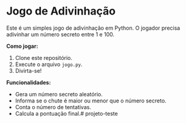 # Jogo de Adivinhação

Este é um simples jogo de adivinhação em Python. O jogador precisa adivinhar um número secreto entre 1 e 100.

**Como jogar:**

1. Clone este repositório.
2. Execute o arquivo `jogo.py`.
3. Divirta-se!

**Funcionalidades:**

* Gera um número secreto aleatório.
* Informa se o chute é maior ou menor que o número secreto.
* Conta o número de tentativas.
* Calcula a pontuação final.#   p r o j e t o - t e s t e  
 